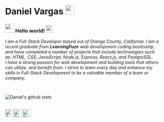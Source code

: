 # Daniel Vargas&nbsp;<img src="https://github.com/TheDudeThatCode/TheDudeThatCode/blob/master/Assets/Mario_Hello_Big.gif" width="30px">

### <img src="https://github.com/TheDudeThatCode/TheDudeThatCode/blob/master/Assets/Hi.gif" width="29px"> Hello world!&nbsp;<img src="https://github.com/TheDudeThatCode/TheDudeThatCode/blob/master/Assets/Earth.gif" width="24px">

<p>
  <em>
    I am a Full-Stack Developer based out of Orange County, California. I am a recent graduate from <b>LearningFuze</b> web development coding bootcamp, and have completed
    a number of projects that include technologies such as: HTML, CSS, JavaScript, Node.js, Express, React.js, and PostgreSQL. 
    <br>
    I have a strong passion for web development and building tools that others can utilize, and benefit from. I strive to learn every day and enhance my skills in Full-Stack    Development to be a valuable member of a team or company.    
  </em>  
</p>


<br>


![Daniel's github stats](https://github-readme-stats.vercel.app/api?username=daniel-vargas96&show_icons=true&hide_border=true)

<br>

  <a href="https://www.linkedin.com/in/danielvargas96">
    <img align="left" alt="Daniel Vargas | Linkedin" width="24px" src="https://github.com/TheDudeThatCode/TheDudeThatCode/blob/master/Assets/Linkedin.svg" />
  </a>
  <a href="mailto:dannyvargashb@gmail.com">
    <img align="left" alt="Daniel Vargas | Gmail" width="26px" src="https://github.com/TheDudeThatCode/TheDudeThatCode/blob/master/Assets/Gmail.svg" />
  </a>
  <a href="https://www.daniel-vargas.com">
    <img align="left" alt="Daniel Vargas | Portfolio" width="26px" src="https://image.flaticon.com/icons/svg/13/13706.svg" />
  </a>

<br><br><br><br>
